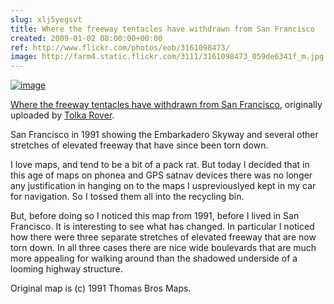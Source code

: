 ```yaml
---  
slug: xlj5yegsvt
title: Where the freeway tentacles have withdrawn from San Francisco
created: 2009-01-02 08:00:00+00:00
ref: http://www.flickr.com/photos/eob/3161098473/
image: http://farm4.static.flickr.com/3111/3161098473_059de6341f_m.jpg
---  
```

[![image](http://farm4.static.flickr.com/3111/3161098473_059de6341f_m.jpg)](http://www.flickr.com/photos/eob/3161098473/)
 

[Where the freeway tentacles have withdrawn from San Francisco](http://www.flickr.com/photos/eob/3161098473/),
originally uploaded by [Tolka Rover](http://www.flickr.com/people/eob/).



San Francisco in 1991 showing the Embarkadero Skyway and several other stretches of elevated freeway that have since been torn down.


I love maps, and tend to be a bit of a pack rat. But today I decided that in this age of maps on phonea and GPS satnav devices there was no longer any justification in hanging on to the maps I uspreviouslyed kept in my car for navigation. So I tossed them all into the recycling bin.


But, before doing so I noticed this map from 1991, before I lived in San Francisco. It is interesting to see what has changed. In particular I noticed how there were three separate stretches of elevated freeway that are now torn down. In all three cases there are nice wide boulevards that are much more appealing for walking around than the shadowed underside of a looming highway structure.


Original map is (c) 1991 Thomas Bros Maps.


